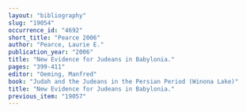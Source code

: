 ```yaml
---
layout: "bibliography"
slug: "19054"
occurrence_id: "4692"
short_title: "Pearce 2006"
author: "Pearce, Laurie E."
publication_year: "2006"
title: "New Evidence for Judeans in Babylonia."
pages: "399-411"
editor: "Oeming, Manfred"
book: "Judah and the Judeans in the Persian Period (Winona Lake)"
title: "New Evidence for Judeans in Babylonia."
previous_item: "19057"
---
```


